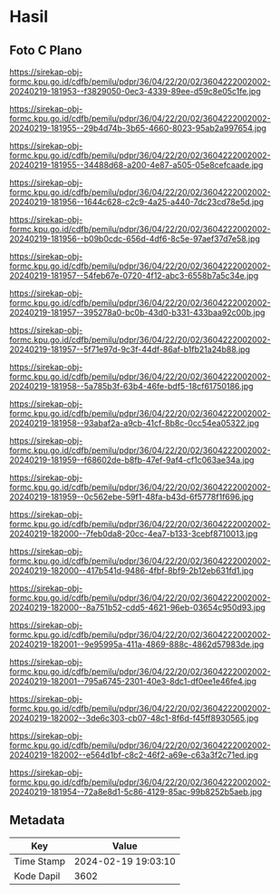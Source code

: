 # Hasil

## Foto C Plano

https://sirekap-obj-formc.kpu.go.id/cdfb/pemilu/pdpr/36/04/22/20/02/3604222002002-20240219-181953--f3829050-0ec3-4339-89ee-d59c8e05c1fe.jpg

https://sirekap-obj-formc.kpu.go.id/cdfb/pemilu/pdpr/36/04/22/20/02/3604222002002-20240219-181955--29b4d74b-3b65-4660-8023-95ab2a997654.jpg

https://sirekap-obj-formc.kpu.go.id/cdfb/pemilu/pdpr/36/04/22/20/02/3604222002002-20240219-181955--34488d68-a200-4e87-a505-05e8cefcaade.jpg

https://sirekap-obj-formc.kpu.go.id/cdfb/pemilu/pdpr/36/04/22/20/02/3604222002002-20240219-181956--1644c628-c2c9-4a25-a440-7dc23cd78e5d.jpg

https://sirekap-obj-formc.kpu.go.id/cdfb/pemilu/pdpr/36/04/22/20/02/3604222002002-20240219-181956--b09b0cdc-656d-4df6-8c5e-97aef37d7e58.jpg

https://sirekap-obj-formc.kpu.go.id/cdfb/pemilu/pdpr/36/04/22/20/02/3604222002002-20240219-181957--54feb67e-0720-4f12-abc3-6558b7a5c34e.jpg

https://sirekap-obj-formc.kpu.go.id/cdfb/pemilu/pdpr/36/04/22/20/02/3604222002002-20240219-181957--395278a0-bc0b-43d0-b331-433baa92c00b.jpg

https://sirekap-obj-formc.kpu.go.id/cdfb/pemilu/pdpr/36/04/22/20/02/3604222002002-20240219-181957--5f71e97d-9c3f-44df-86af-b1fb21a24b88.jpg

https://sirekap-obj-formc.kpu.go.id/cdfb/pemilu/pdpr/36/04/22/20/02/3604222002002-20240219-181958--5a785b3f-63b4-46fe-bdf5-18cf61750186.jpg

https://sirekap-obj-formc.kpu.go.id/cdfb/pemilu/pdpr/36/04/22/20/02/3604222002002-20240219-181958--93abaf2a-a9cb-41cf-8b8c-0cc54ea05322.jpg

https://sirekap-obj-formc.kpu.go.id/cdfb/pemilu/pdpr/36/04/22/20/02/3604222002002-20240219-181959--f68602de-b8fb-47ef-9af4-cf1c063ae34a.jpg

https://sirekap-obj-formc.kpu.go.id/cdfb/pemilu/pdpr/36/04/22/20/02/3604222002002-20240219-181959--0c562ebe-59f1-48fa-b43d-6f5778f1f696.jpg

https://sirekap-obj-formc.kpu.go.id/cdfb/pemilu/pdpr/36/04/22/20/02/3604222002002-20240219-182000--7feb0da8-20cc-4ea7-b133-3cebf8710013.jpg

https://sirekap-obj-formc.kpu.go.id/cdfb/pemilu/pdpr/36/04/22/20/02/3604222002002-20240219-182000--417b541d-9486-4fbf-8bf9-2b12eb631fd1.jpg

https://sirekap-obj-formc.kpu.go.id/cdfb/pemilu/pdpr/36/04/22/20/02/3604222002002-20240219-182000--8a751b52-cdd5-4621-96eb-03654c950d93.jpg

https://sirekap-obj-formc.kpu.go.id/cdfb/pemilu/pdpr/36/04/22/20/02/3604222002002-20240219-182001--9e95995a-411a-4869-888c-4862d57983de.jpg

https://sirekap-obj-formc.kpu.go.id/cdfb/pemilu/pdpr/36/04/22/20/02/3604222002002-20240219-182001--795a6745-2301-40e3-8dc1-df0ee1e46fe4.jpg

https://sirekap-obj-formc.kpu.go.id/cdfb/pemilu/pdpr/36/04/22/20/02/3604222002002-20240219-182002--3de6c303-cb07-48c1-8f6d-f45ff8930565.jpg

https://sirekap-obj-formc.kpu.go.id/cdfb/pemilu/pdpr/36/04/22/20/02/3604222002002-20240219-182002--e564d1bf-c8c2-46f2-a69e-c63a3f2c71ed.jpg

https://sirekap-obj-formc.kpu.go.id/cdfb/pemilu/pdpr/36/04/22/20/02/3604222002002-20240219-181954--72a8e8d1-5c86-4129-85ac-99b8252b5aeb.jpg


## Metadata

| Key        | Value               |
| ---------- | ------------------- |
| Time Stamp | 2024-02-19 19:03:10 |
| Kode Dapil | 3602                |



